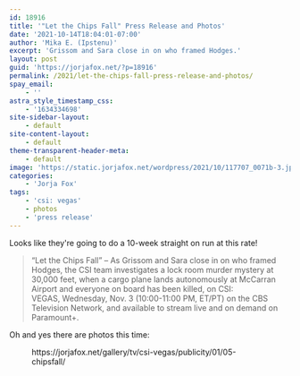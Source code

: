 ```yaml
---
id: 18916
title: '"Let the Chips Fall" Press Release and Photos'
date: '2021-10-14T18:04:01-07:00'
author: 'Mika E. (Ipstenu)'
excerpt: 'Grissom and Sara close in on who framed Hodges.'
layout: post
guid: 'https://jorjafox.net/?p=18916'
permalink: /2021/let-the-chips-fall-press-release-and-photos/
spay_email:
    - ''
astra_style_timestamp_css:
    - '1634334698'
site-sidebar-layout:
    - default
site-content-layout:
    - default
theme-transparent-header-meta:
    - default
image: 'https://static.jorjafox.net/wordpress/2021/10/117707_0071b-3.jpg'
categories:
    - 'Jorja Fox'
tags:
    - 'csi: vegas'
    - photos
    - 'press release'
---
```


Looks like they're going to do a 10-week straight on run at this rate!

<blockquote class="wp-block-quote">“Let the Chips Fall” – As Grissom and Sara close in on who framed Hodges, the CSI team investigates a lock room murder mystery at 30,000 feet, when a cargo plane lands autonomously at McCarran Airport and everyone on board has been killed, on CSI: VEGAS, Wednesday, Nov. 3 (10:00-11:00 PM, ET/PT) on the CBS Television Network, and available to stream live and on demand on Paramount+.</blockquote>

Oh and yes there are photos this time:

<figure class="wp-block-embed is-type-wp-embed is-provider-05-let-the-chips-fall-fans-of-lefox-gallery wp-block-embed-05-let-the-chips-fall-fans-of-lefox-gallery"><div class="wp-block-embed__wrapper">
https://jorjafox.net/gallery/tv/csi-vegas/publicity/01/05-chipsfall/
</div></figure>


